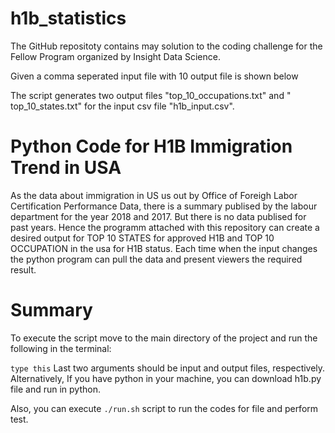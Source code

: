 # h1b_statistics

The GitHub repositoty contains may solution to the coding challenge for the Fellow Program organized by Insight Data Science.

Given a comma seperated input file with 10 output file is shown below



The script generates two output files "top_10_occupations.txt" and " top_10_states.txt" for the input csv file "h1b_input.csv".


# Python Code for H1B Immigration Trend in USA

As the data about immigration in US us out by Office of Foreigh Labor Certification Performance Data, there is a summary publised by the labour department for the year 2018 and 2017. But there is no data publised for past years. Hence the programm attached with this repository can create a desired output for TOP 10 STATES for approved H1B and TOP 10 OCCUPATION in the usa for H1B status. Each time when the input changes the python program can pull the data and present viewers the required result.

# Summary

To execute the script move to the main directory of the project and run the following in the terminal:

``` type this ```
Last two arguments should be input and output files, respectively.
Alternatively, If you have python in your machine, you can download h1b.py file and run in python.

Also, you can execute ```./run.sh``` script to run the codes for file and perform test.

